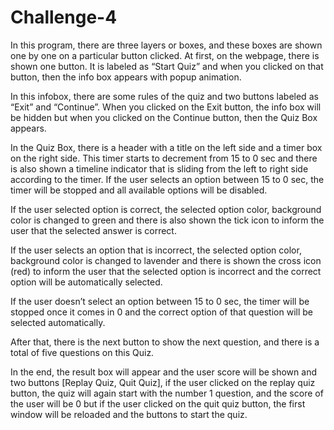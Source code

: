 # Challenge-4
In this program, there are three layers or boxes, and these boxes are shown one by one on a particular button clicked. At first, on the webpage, there is shown one button.  It is labeled as “Start Quiz” and when you clicked on that button, then the info box appears with popup animation.

In this infobox, there are some rules of the quiz and two buttons labeled as “Exit” and “Continue”. When you clicked on the Exit button, the info box will be hidden but when you clicked on the Continue button, then the Quiz Box appears.

In the Quiz Box, there is a header with a title on the left side and a timer box on the right side. This timer starts to decrement from 15 to 0 sec and there is also shown a timeline indicator that is sliding from the left to right side according to the timer. If the user selects an option between 15 to 0 sec, the timer will be stopped and all available options will be disabled.

If the user selected option is correct, the selected option color, background color is changed to green and there is also shown the tick icon to inform the user that the selected answer is correct.

If the user selects an option that is incorrect, the selected option color, background color is changed to lavender and there is shown the cross icon (red) to inform the user that the selected option is incorrect and the correct option will be automatically selected.

If the user doesn’t select an option between 15 to 0 sec, the timer will be stopped once it comes in 0 and the correct option of that question will be selected automatically.

After that, there is the next button to show the next question, and there is a total of five questions on this Quiz.

In the end, the result box will appear and the user score will be shown and two buttons [Replay Quiz, Quit Quiz], if the user clicked on the replay quiz button, the quiz will again start with the number 1 question, and the score of the user will be 0 but if the user clicked on the quit quiz button, the first window will be reloaded and the buttons to start the quiz.

